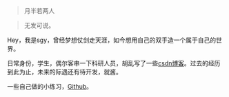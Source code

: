 > 月半若两人
> 无发可说。

Hey，我是sgy，曾经梦想仗剑走天涯，如今想用自己的双手造一个属于自己的世界。

日常身份，学生，偶尔客串一下科研人员，胡乱写了一些[csdn博客](https://medium.com/ben-and-dion/team-web-3315aa447fb2#.359a9c6cl)。过去的经历到此为止，未来的际遇还有待开发，就酱。

一些自己做的小练习，[Github](http://github.com/shihunyewu)。
